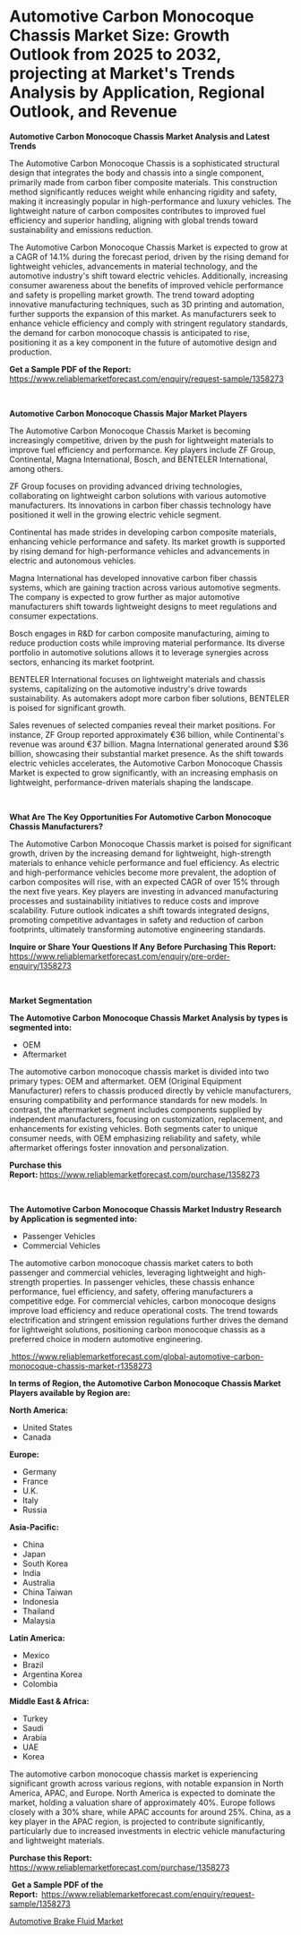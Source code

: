 <p><h1>Automotive Carbon Monocoque Chassis Market Size: Growth Outlook from 2025 to 2032, projecting at Market's Trends Analysis by Application, Regional Outlook, and Revenue</h1></p><p><strong>Automotive Carbon Monocoque Chassis Market Analysis and Latest Trends</strong></p>
<p><p>The Automotive Carbon Monocoque Chassis is a sophisticated structural design that integrates the body and chassis into a single component, primarily made from carbon fiber composite materials. This construction method significantly reduces weight while enhancing rigidity and safety, making it increasingly popular in high-performance and luxury vehicles. The lightweight nature of carbon composites contributes to improved fuel efficiency and superior handling, aligning with global trends toward sustainability and emissions reduction.</p><p>The Automotive Carbon Monocoque Chassis Market is expected to grow at a CAGR of 14.1% during the forecast period, driven by the rising demand for lightweight vehicles, advancements in material technology, and the automotive industry's shift toward electric vehicles. Additionally, increasing consumer awareness about the benefits of improved vehicle performance and safety is propelling market growth. The trend toward adopting innovative manufacturing techniques, such as 3D printing and automation, further supports the expansion of this market. As manufacturers seek to enhance vehicle efficiency and comply with stringent regulatory standards, the demand for carbon monocoque chassis is anticipated to rise, positioning it as a key component in the future of automotive design and production.</p></p>
<p><strong>Get a Sample PDF of the Report:&nbsp;</strong> <a href="https://www.reliablemarketforecast.com/enquiry/request-sample/1358273?utm_campaign=2308&utm_medium=2&utm_source=Github&utm_content=ia&utm_term=30032025&utm_id=automotive-carbon-monocoque-chassis">https://www.reliablemarketforecast.com/enquiry/request-sample/1358273</a></p>
<p>&nbsp;</p>
<p><strong>Automotive Carbon Monocoque Chassis Major Market Players</strong></p>
<p><p>The Automotive Carbon Monocoque Chassis Market is becoming increasingly competitive, driven by the push for lightweight materials to improve fuel efficiency and performance. Key players include ZF Group, Continental, Magna International, Bosch, and BENTELER International, among others.</p><p>ZF Group focuses on providing advanced driving technologies, collaborating on lightweight carbon solutions with various automotive manufacturers. Its innovations in carbon fiber chassis technology have positioned it well in the growing electric vehicle segment.</p><p>Continental has made strides in developing carbon composite materials, enhancing vehicle performance and safety. Its market growth is supported by rising demand for high-performance vehicles and advancements in electric and autonomous vehicles.</p><p>Magna International has developed innovative carbon fiber chassis systems, which are gaining traction across various automotive segments. The company is expected to grow further as major automotive manufacturers shift towards lightweight designs to meet regulations and consumer expectations. </p><p>Bosch engages in R&D for carbon composite manufacturing, aiming to reduce production costs while improving material performance. Its diverse portfolio in automotive solutions allows it to leverage synergies across sectors, enhancing its market footprint.</p><p>BENTELER International focuses on lightweight materials and chassis systems, capitalizing on the automotive industry's drive towards sustainability. As automakers adopt more carbon fiber solutions, BENTELER is poised for significant growth.</p><p>Sales revenues of selected companies reveal their market positions. For instance, ZF Group reported approximately €36 billion, while Continental's revenue was around €37 billion. Magna International generated around $36 billion, showcasing their substantial market presence. As the shift towards electric vehicles accelerates, the Automotive Carbon Monocoque Chassis Market is expected to grow significantly, with an increasing emphasis on lightweight, performance-driven materials shaping the landscape.</p></p>
<p>&nbsp;</p>
<p><strong>What Are The Key Opportunities For Automotive Carbon Monocoque Chassis Manufacturers?</strong></p>
<p><p>The Automotive Carbon Monocoque Chassis market is poised for significant growth, driven by the increasing demand for lightweight, high-strength materials to enhance vehicle performance and fuel efficiency. As electric and high-performance vehicles become more prevalent, the adoption of carbon composites will rise, with an expected CAGR of over 15% through the next five years. Key players are investing in advanced manufacturing processes and sustainability initiatives to reduce costs and improve scalability. Future outlook indicates a shift towards integrated designs, promoting competitive advantages in safety and reduction of carbon footprints, ultimately transforming automotive engineering standards.</p></p>
<p><strong>Inquire or Share Your Questions If Any Before Purchasing This Report:</strong> <a href="https://www.reliablemarketforecast.com/enquiry/pre-order-enquiry/1358273?utm_campaign=2308&utm_medium=2&utm_source=Github&utm_content=ia&utm_term=30032025&utm_id=automotive-carbon-monocoque-chassis">https://www.reliablemarketforecast.com/enquiry/pre-order-enquiry/1358273</a></p>
<p>&nbsp;</p>
<p><strong>Market Segmentation</strong></p>
<p><strong>The Automotive Carbon Monocoque Chassis Market Analysis by types is segmented into:</strong></p>
<p><ul><li>OEM</li><li>Aftermarket</li></ul></p>
<p><p>The automotive carbon monocoque chassis market is divided into two primary types: OEM and aftermarket. OEM (Original Equipment Manufacturer) refers to chassis produced directly by vehicle manufacturers, ensuring compatibility and performance standards for new models. In contrast, the aftermarket segment includes components supplied by independent manufacturers, focusing on customization, replacement, and enhancements for existing vehicles. Both segments cater to unique consumer needs, with OEM emphasizing reliability and safety, while aftermarket offerings foster innovation and personalization.</p></p>
<p><strong>Purchase this Report:&nbsp;</strong><a href="https://www.reliablemarketforecast.com/purchase/1358273?utm_campaign=2308&utm_medium=2&utm_source=Github&utm_content=ia&utm_term=30032025&utm_id=automotive-carbon-monocoque-chassis">https://www.reliablemarketforecast.com/purchase/1358273</a></p>
<p>&nbsp;</p>
<p><strong>The Automotive Carbon Monocoque Chassis Market Industry Research by Application is segmented into:</strong></p>
<p><ul><li>Passenger Vehicles</li><li>Commercial Vehicles</li></ul></p>
<p><p>The automotive carbon monocoque chassis market caters to both passenger and commercial vehicles, leveraging lightweight and high-strength properties. In passenger vehicles, these chassis enhance performance, fuel efficiency, and safety, offering manufacturers a competitive edge. For commercial vehicles, carbon monocoque designs improve load efficiency and reduce operational costs. The trend towards electrification and stringent emission regulations further drives the demand for lightweight solutions, positioning carbon monocoque chassis as a preferred choice in modern automotive engineering.</p></p>
<p><a href="https://www.reliablemarketforecast.com/global-automotive-carbon-monocoque-chassis-market-r1358273?utm_campaign=2308&utm_medium=2&utm_source=Github&utm_content=ia&utm_term=30032025&utm_id=automotive-carbon-monocoque-chassis">&nbsp;https://www.reliablemarketforecast.com/global-automotive-carbon-monocoque-chassis-market-r1358273</a></p>
<p><strong>In terms of Region, the Automotive Carbon Monocoque Chassis Market Players available by Region are:</strong></p>
<p>
    <p> <strong> North America: </strong>
        <ul>
            <li>United States</li>
            <li>Canada</li>
        </ul>
        </p> 
    <p> <strong> Europe: </strong>
        <ul>
            <li>Germany</li>
            <li>France</li>
            <li>U.K.</li>
            <li>Italy</li>
            <li>Russia</li>
        </ul>
        </p> 
    <p> <strong> Asia-Pacific: </strong>
        <ul>
            <li>China</li>
            <li>Japan</li>
            <li>South Korea</li>
            <li>India</li>
            <li>Australia</li>
            <li>China Taiwan</li>
            <li>Indonesia</li>
            <li>Thailand</li>
            <li>Malaysia</li>
        </ul>
        </p> 
    <p> <strong> Latin America: </strong>
        <ul>
            <li>Mexico</li>
            <li>Brazil</li>
            <li>Argentina Korea</li>
            <li>Colombia</li>
        </ul>
        </p> 
    <p> <strong> Middle East & Africa: </strong>
        <ul>
            <li>Turkey</li>
            <li>Saudi</li>
            <li>Arabia</li>
            <li>UAE</li>
            <li>Korea</li>
        </ul>
    </p>
    </p>
<p><p>The automotive carbon monocoque chassis market is experiencing significant growth across various regions, with notable expansion in North America, APAC, and Europe. North America is expected to dominate the market, holding a valuation share of approximately 40%. Europe follows closely with a 30% share, while APAC accounts for around 25%. China, as a key player in the APAC region, is projected to contribute significantly, particularly due to increased investments in electric vehicle manufacturing and lightweight materials.</p></p>
<p><strong>Purchase this Report: </strong><a href="https://www.reliablemarketforecast.com/purchase/1358273?utm_campaign=2308&utm_medium=2&utm_source=Github&utm_content=ia&utm_term=30032025&utm_id=automotive-carbon-monocoque-chassis">https://www.reliablemarketforecast.com/purchase/1358273</a></p>
<p>&nbsp;<strong>Get a Sample PDF of the Report:&nbsp;&nbsp;</strong><a href="https://www.reliablemarketforecast.com/enquiry/request-sample/1358273?utm_campaign=2308&utm_medium=2&utm_source=Github&utm_content=ia&utm_term=30032025&utm_id=automotive-carbon-monocoque-chassis">https://www.reliablemarketforecast.com/enquiry/request-sample/1358273</a></p>
<p><strong></strong></p>
<p><p><a href="https://github.com/leopardmicheal7019/Market-Research-Report-List-1/blob/main/automotive-brake-fluid-market.md?utm_campaign=2308&utm_medium=2&utm_source=Github&utm_content=ia&utm_term=30032025&utm_id=automotive-carbon-monocoque-chassis">Automotive Brake Fluid Market</a></p></p>
